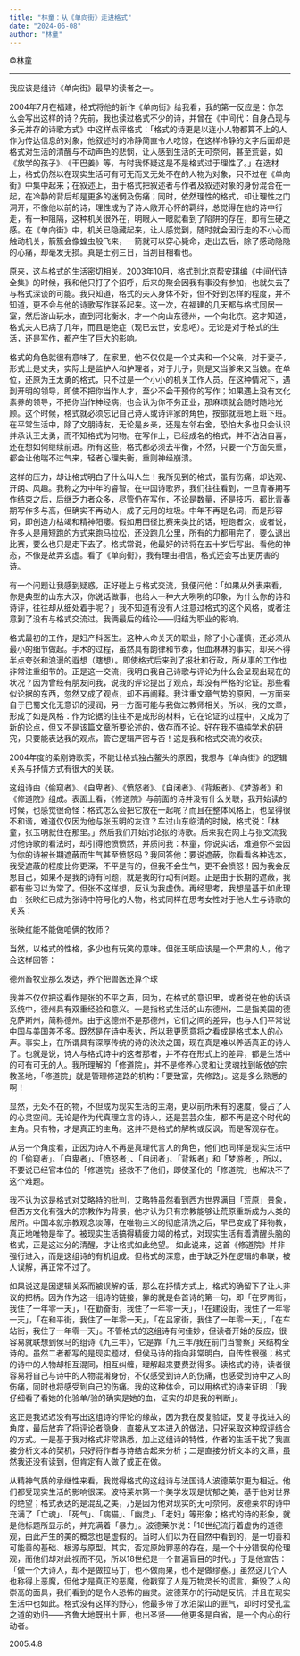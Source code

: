 ```yaml
---
title: "林童：从《单向街》走进格式"
date: "2024-06-08"
author: "林童"
---
```



©林童

-----

我应该是组诗《单向街》最早的读者之一。

2004年7月在福建，格式将他的新作《单向街》给我看，我的第一反应是：你怎么会写出这样的诗？先前，我也读过格式不少的诗，并曾在《中间代：自身凸现与多元并存的诗歌方式》中这样点评格式：「格式的诗更是以连小人物都算不上的人作为传达信息的对象，他叙述时的冷静简直令人吃惊，在这样冷静的文字后面却是格式对生活的清醒与不动声色的悲悯，让人感到生活的无可奈何，甚至荒诞，如《放学的孩子》、《干巴姜》等，有时我怀疑这是不是格式过于理性了。」在选材上，格式仍然以在现实生活可有可无而又无处不在的人物为对象，只不过在《单向街》中集中起来；在叙述上，由于格式把叙述者与作者及叙述对象的身份混合在一起，在冷静的背后却是更多的迷惘及伤痛；同时，依然理性的格式，却让理性之门洞开，不像他以前的诗，理性成为了诗人敞开心怀的羁绊，总觉得在他的诗中行走，有一种阻隔，这种机关很外在，明眼人一眼就看到了陷阱的存在，即有生硬之感。在《单向街》中，机关已隐藏起来，让人感觉到，随时就会因行走的不小心而触动机关，箭簇会像蝗虫般飞来，一箭就可以穿心毙命，走出去后，除了感动隐隐的心痛，却毫发无损。真是士别三日，当刮目相看也。

原来，这与格式的生活密切相关。2003年10月，格式到北京帮安琪编《中间代诗全集》的时候，我和他只打了个招呼，后来的聚会因我有事没有参加，也就失去了与格式深谈的可能。我只知道，格式的夫人身体不好，但不好到怎样的程度，并不知道，更不会与他的诗歌写作联系起来。这一次，在福建的几天都与格式同居一室，然后游山玩水，直到河北衡水，才一个向山东德州，一个向北京。这才知道，格式夫人已病了几年，而且是绝症（现已去世，安息吧）。无论是对于格式的生活，还是写作，都产生了巨大的影响。

格式的角色就很有意味了。在家里，他不仅仅是一个丈夫和一个父亲，对于妻子，形式上是丈夫，实际上是监护人和护理者，对于儿子，则是又当爹来又当娘。在单位，还原为王太勇的格式，只不过是一个小小的机关工作人员。在这种情况下，遇到开明的领导，即使不把你当作人才，至少不会干预你的写作；如果遇上没有文化素养的领导，不把你当作神经病，也会认为你不务正业，那麻烦就会随时随地光顾。这个时候，格式就必须忘记自己诗人或诗评家的角色，按部就班地上班下班。在平常生活中，除了文朋诗友，无论是乡亲，还是左邻右舍，恐怕大多也只会认识并承认王太勇，而不知格式为何物。在写作上，已经成名的格式，并不沾沾自喜，还在想如何继续前进。所有这些，格式都必须去平衡，不然，只要一个方面失重，都会让他喘不过气来，轻者心理失衡，重则神经崩溃。

这样的压力，却让格式明白了什么叫人生！我所见到的格式，虽有伤痛，却达观、开朗、风趣。我称之为中年的睿智。在中国诗歌界，我们往往看到，一旦青春期写作结束之后，后继乏力者众多，尽管仍在写作，不论是数量，还是技巧，都比青春期写作多与高，但确实不再动人，成了无用的垃圾。中年不再是名词，而是形容词，即创造力枯竭和精神阳痿。假如用田径比赛来类比的话，短跑者众，或者说，许多人是用短跑的方式来跑马拉松，还没跑几公里，所有的力都用完了，要么退出比赛，要么也只是走下去了。格式常说，他最好的诗将在五十岁后写出。看他的神态，不像是故弄玄虚。看了《单向街》，我有理由相信，格式还会写出更厉害的诗。

有一个问题让我感到疑惑，正好碰上与格式交流，我便问他：「如果从外表来看，你是典型的山东大汉，你说话做事，也给人一种大大咧咧的印象，为什么你的诗和诗评，往往却从细处着手呢？」我不知道有没有人注意过格式的这个风格，或者注意到了没有与格式交流过。我俩最后的结论——归结为职业的影响。

格式最初的工作，是妇产科医生。这种人命关天的职业，除了小心谨慎，还必须从最小的细节做起。手术的过程，虽然具有韵律和节奏，但血淋淋的事实，却来不得半点夸张和浪漫的遐想（瞎想）。即使格式后来到了报社和行政，所从事的工作也非常注重细节的。正是这一交流，我明白我自己诗歌与评论为什么会呈现出现在的状况？因为曾经有朋友问我，说我的评论提出了观点，却没有严格的论证。那些看似论据的东西，忽然又成了观点，却不再阐释。我注重文章气势的原因，一方面来自于巴蜀文化无意识的浸润，另一方面可能与我做过教师相关。所以，我的文章，形成了如是风格：作为论据的往往不是成形的材料，它在论证的过程中，又成为了新的论点，但又不是该篇文章所要论述的，做存而不论。好在我不搞纯学术的研究，只要能表达我的观点，管它逻辑严密与否！这是我和格式交流的收获。

2004年度的柔刚诗歌奖，不能让格式独占鳌头的原因，我想与《单向街》的逻辑关系与抒情方式有很大的关联。

这组诗由《偷窥者》、《自卑者》、《愤怒者》、《自闭者》、《背叛者》、《梦游者》和《修道院》组成。表面上看，《修道院》与前面的诗并没有什么关联，我开始读的时候，也感觉很奇怪：格式怎么会把它放在一起呢？而且在整体风格上，也显得很不和谐，难道仅仅因为他与张玉明的友谊？车过山东临清的时候，格式说：「林童，张玉明就住在那里。」然后我们开始讨论张的诗歌。后来我在网上与张交流我对他诗歌的看法时，却引得他愤愤然，并质问我：林童，你说实话，难道你不会因为你的诗被长期遮蔽而生气甚至愤怒吗？我回答他：要说遮蔽，你看看各种选本，我受遮蔽的程度比你更深，不平是有的，但我不会生气，更不会愤怒！因为我会反思自己，如果不是我的诗有问题，就是我的行动有问题。正是由于长期的遮蔽，我都有些习以为常了。但张不这样想，反认为我虚伪。再经思考，我想是基于如此理由：张映红已成为张诗中符号化的人物，格式同样在思考女性对于他人生与诗歌的关系：

张映红能不能做咱俩的牧师？

当然，以格式的性格，多少也有玩笑的意味。但张玉明应该是一个严肃的人，他才会这样回答：

德州畜牧业那么发达，养个把兽医还算个球

我并不仅仅把这看作是张的不平之声，因为，在格式的意识里，或者说在他的话语系统中，德州具有双重经验和意义。一是指格式生活的山东德州，二是指美国的德克萨斯州，简称德州。由于这德州不是那德州，它们之间的差异，也与人们平常说中国与美国差不多。既然是在诗中表达，所以我更愿意将之看成是格式本人的心声。事实上，在所谓具有深厚传统的诗的泱泱之国，现在真是难以养活真正的诗人了。也就是说，诗人与格式诗中的这者那者，并不存在形式上的差异，都是生活中的可有可无的人。我所理解的「修道院」，并不是修养心灵和让灵魂找到皈依的宗教圣地，「修道院」就是管理修道路的机构：「要致富，先修路」。这是多么熟悉的啊！

显然，无处不在的物，不但成为现实生活的主潮，更以前所未有的速度，侵占了人的心灵空间。无论是作为代真理立言的诗人，还是芸芸众生，都不再是这个时代的主角。只有物，才是真正的主角。这并不是格式的解构或反讽，而是客观存在。

从另一个角度看，正因为诗人不再是真理代言人的角色，他们也同样是现实生活中的「偷窥者」、「自卑者」、「愤怒者」、「自闭者」、「背叛者」和「梦游者」，所以，不要说已经官本位的「修道院」拯救不了他们，即使圣化的「修道院」也解决不了这个难题。

我不认为这是格式对艾略特的批判，艾略特虽然看到西方世界满目「荒原」景象，但西方文化有强大的宗教作为背景，他才认为只有宗教能够让荒原重新成为人类的居所。中国本就宗教观念淡薄，在唯物主义的彻底清洗之后，早已变成了拜物教，真正地唯物是举了。被现实生活搞得精疲力竭的格式，对现实生活有着清醒头脑的格式，正是这过分的清醒，才让格式如此绝望。
如此说来，这首《修道院》并非强行进入，而是这组诗的有机组成。但格式的深意，由于缺乏外在逻辑的串联，被人误解，再正常不过了。

如果说这是因逻辑关系而被误解的话，那么在抒情方式上，格式的确留下了让人非议的把柄。因为作为这一组诗的链接，靠的就是各首诗的第一句，即「在罗南街，我住了一年零一天」，「在勤奋街，我住了一年零一天」，「在建设街，我住了一年零一天」，「在和平街，我住了一年零一天」，「在吕家街，我住了一年零一天」，「在车站街，我住了一年零一天」。不管格式的这组诗有何佳妙，但读者开始的反应，很容易就联想到侯马的组诗《九三年》，它是靠「九三年/我在前门当警察」来结构全诗的。虽然二者都写的是现实题材，但侯马诗的指向非常明白，自传性很强；格式的诗中的人物却相互混同，相互纠缠，理解起来要费劲得多。读格式的诗，读者很容易将自己与诗中的人物混淆身份，不仅感受到诗人的伤痛，也感受到诗中之人的伤痛，同时也将感受到自己的伤痛。我的这种体会，可以用格式的诗来证明：「我仔细看了看她的化验单/验的确实是她的血，证实的却是我的判断」。

这正是我迟迟没有写出这组诗的评论的缘故，因为我在反复验证，反复寻找进入的角度，最后放弃了将评论者隐身，直接从文本进入的做法，只好采取这种叙评结合的方式。一是基于我对格式非常熟悉，加上这组诗的特性，作者的生活干扰了我直接分析文本的契机，只好将作者与诗结合起来分析；二是直接分析文本的文章，虽然我还没有读到，但肯定有人做了或正在做。

从精神气质的承继性来看，我觉得格式的这组诗与法国诗人波德莱尔更为相近。他们都受现实生活的影响很深。波特莱尔第一个美学发现是忧郁之美，基于他对世界的绝望；格式表达的是混乱之美，乃是因为他对现实的无可奈何。波德莱尔的诗中充满了「亡魂」、「死气」、「病猫」、「幽灵」、「老妇」等形象；格式的诗的形象，就是他标题所显示的，并充满着「暴力」。波德莱尔说：「18世纪流行着虚伪的道德观，由此产生的美的概念也是虚假的。当时人们以为在自然中看到的，是一切善和可能善的基础、根源与原型。其实，否定原始罪恶的存在，是一个十分错误的伦理观，而他们却对此视而不见，所以18世纪是一个普遍盲目的时代。」于是他宣告：「做一个大诗人，却不是做拉马丁，也不做雨果，也不是做缪塞。」虽然这几个人也称得上恶魔，但他才是真正的恶魔，他戳穿了人是万物灵长的谎言，撕毁了人的崇高的面具，我们看到的是令人恐怖的幽灵。波德莱尔的行动是反抗，并且在现实生活中也如此。格式没有这样的野心，他最多带了水泊梁山的匪气，却时时受孔孟之道的劝归——齐鲁大地既出土匪，也出圣贤——他更多是自省，是一个内心的行动者。

2005.4.8